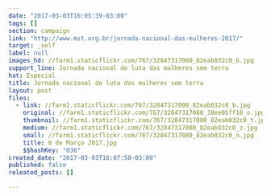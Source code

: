 ```yaml
---
date: "2017-03-03T16:05:39-03:00"
tags: []
section: campaign
link: "http://www.mst.org.br/jornada-nacional-das-mulheres-2017/"
target: _self
label: null
images_hd: //farm1.staticflickr.com/767/32847317080_82eab032c0_b.jpg
support_line: Jornada nacional de luta das mulheres sem terra
hat: Especial
title: Jornada nacional de luta das mulheres sem terra
layout: post
files:
  - link: //farm1.staticflickr.com/767/32847317080_82eab032c0_b.jpg
    original: //farm1.staticflickr.com/767/32847317080_38ee05ff10_o.jpg
    thumbnail: //farm1.staticflickr.com/767/32847317080_82eab032c0_t.jpg
    medium: //farm1.staticflickr.com/767/32847317080_82eab032c0_z.jpg
    small: //farm1.staticflickr.com/767/32847317080_82eab032c0_n.jpg
    title: 8 de Março 2017.jpg
    $$hashKey: "036"
created_date: "2017-03-03T16:07:58-03:00"
published: false
releated_posts: []

---
```

